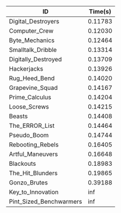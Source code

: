 |ID|Time(s)|
|-|-|
|Digital_Destroyers|0.11783|
|Computer_Crew|0.12030|
|Byte_Mechanics|0.12464|
|Smalltalk_Dribble|0.13314|
|Digitally_Destroyed|0.13709|
|Hackerjacks|0.13926|
|Rug_Heed_Bend|0.14020|
|Grapevine_Squad|0.14167|
|Prime_Calculus|0.14204|
|Loose_Screws|0.14215|
|Beasts|0.14408|
|The_ERROR_List|0.14464|
|Pseudo_Boom|0.14744|
|Rebooting_Rebels|0.16405|
|Artful_Maneuvers|0.16648|
|Blackouts|0.18983|
|The_Hit_Blunders|0.19865|
|Gonzo_Brutes|0.39188|
|Key_to_Innovation|inf|
|Pint_Sized_Benchwarmers|inf|
